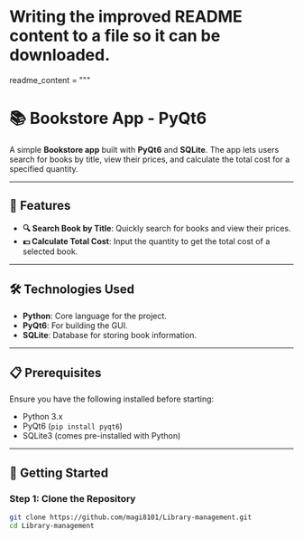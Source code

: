 # Writing the improved README content to a file so it can be downloaded.

readme_content = """
# 📚 Bookstore App - PyQt6

A simple **Bookstore app** built with **PyQt6** and **SQLite**. The app lets users search for books by title, view their prices, and calculate the total cost for a specified quantity.

---

## 🌟 Features

- **🔍 Search Book by Title**: Quickly search for books and view their prices.
- **💵 Calculate Total Cost**: Input the quantity to get the total cost of a selected book.

---

## 🛠️ Technologies Used

- **Python**: Core language for the project.
- **PyQt6**: For building the GUI.
- **SQLite**: Database for storing book information.

---

## 📋 Prerequisites

Ensure you have the following installed before starting:

- Python 3.x
- PyQt6 (`pip install pyqt6`)
- SQLite3 (comes pre-installed with Python)

---

## 🚀 Getting Started

### Step 1: Clone the Repository

```bash
git clone https://github.com/magi8101/Library-management.git
cd Library-management
